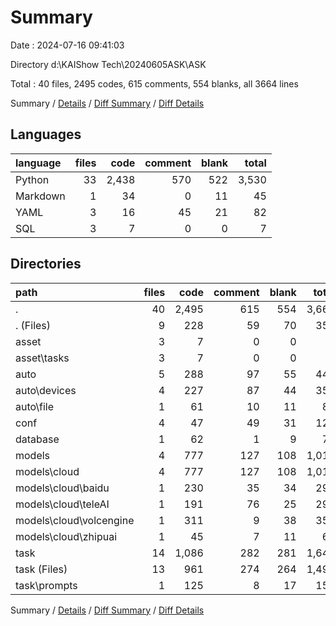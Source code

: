 # Summary

Date : 2024-07-16 09:41:03

Directory d:\\KAIShow Tech\\20240605ASK\\ASK

Total : 40 files,  2495 codes, 615 comments, 554 blanks, all 3664 lines

Summary / [Details](details.md) / [Diff Summary](diff.md) / [Diff Details](diff-details.md)

## Languages
| language | files | code | comment | blank | total |
| :--- | ---: | ---: | ---: | ---: | ---: |
| Python | 33 | 2,438 | 570 | 522 | 3,530 |
| Markdown | 1 | 34 | 0 | 11 | 45 |
| YAML | 3 | 16 | 45 | 21 | 82 |
| SQL | 3 | 7 | 0 | 0 | 7 |

## Directories
| path | files | code | comment | blank | total |
| :--- | ---: | ---: | ---: | ---: | ---: |
| . | 40 | 2,495 | 615 | 554 | 3,664 |
| . (Files) | 9 | 228 | 59 | 70 | 357 |
| asset | 3 | 7 | 0 | 0 | 7 |
| asset\\tasks | 3 | 7 | 0 | 0 | 7 |
| auto | 5 | 288 | 97 | 55 | 440 |
| auto\\devices | 4 | 227 | 87 | 44 | 358 |
| auto\\file | 1 | 61 | 10 | 11 | 82 |
| conf | 4 | 47 | 49 | 31 | 127 |
| database | 1 | 62 | 1 | 9 | 72 |
| models | 4 | 777 | 127 | 108 | 1,012 |
| models\\cloud | 4 | 777 | 127 | 108 | 1,012 |
| models\\cloud\\baidu | 1 | 230 | 35 | 34 | 299 |
| models\\cloud\\teleAI | 1 | 191 | 76 | 25 | 292 |
| models\\cloud\\volcengine | 1 | 311 | 9 | 38 | 358 |
| models\\cloud\\zhipuai | 1 | 45 | 7 | 11 | 63 |
| task | 14 | 1,086 | 282 | 281 | 1,649 |
| task (Files) | 13 | 961 | 274 | 264 | 1,499 |
| task\\prompts | 1 | 125 | 8 | 17 | 150 |

Summary / [Details](details.md) / [Diff Summary](diff.md) / [Diff Details](diff-details.md)